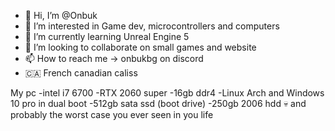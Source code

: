 - 👋 Hi, I’m @Onbuk
- 👀 I’m interested in Game dev, microcontrollers and computers
- 🌱 I’m currently learning Unreal Engine 5
- 💞️ I’m looking to collaborate on small games and website
- 📫 How to reach me -> onbukbg on discord
- 🇨🇦 French canadian caliss


My pc 
-intel i7 6700
-RTX 2060 super
-16gb ddr4 
-Linux Arch and Windows 10 pro in dual boot
-512gb sata ssd (boot drive)
-250gb 2006 hdd 💀
and probably the worst case you ever seen in you life

<!---
Onbuk/Onbuk is a ✨ special ✨ repository because its `README.md` (this file) appears on your GitHub profile.
You can click the Preview link to take a look at your changes.
--->
